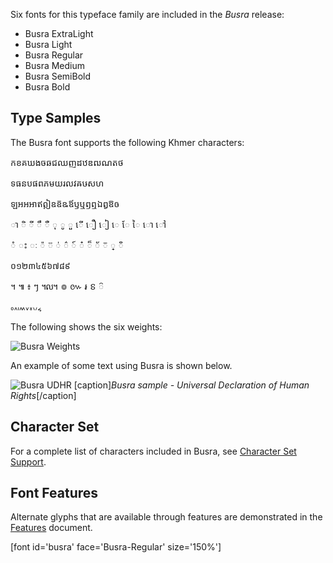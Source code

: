 
Six fonts for this typeface family are included in the *Busra* release:

- Busra ExtraLight
- Busra Light
- Busra Regular
- Busra Medium
- Busra SemiBold
- Busra Bold

## Type Samples

The Busra font supports the following Khmer characters:

<p class='busra-R' normal'>កខគឃងចឆជឈញដឋឌឍណតថ</p>
	
<p class='busra-R' normal'>ទធនបផពភមយរលវឝឞសហ</p>
	
<p class='busra-R' normal'>ឡអឣឤឥឦឧឨឩឪឫឬឭឮឯឰឱឲ</p>
	
<p class='busra-R' normal'>ា ិ ី ឹ ឺ ុ ូ ួ ើ ឿ ៀ េ ែ ៃ ោ ៅ</p>

<p class='busra-R' normal'> ំ ះ ៈ ៉   ៊ ់ ៌ ៍ ៎ ៏ ័ ៑ ្ ៓</p>

<p class='busra-R' normal'>០១២៣៤៥៦៧៨៩</p>
	
<p class='busra-R' normal'>។ ៕ ៖ ៗ ៘ ៙ ៚ ៛ ៜ ៝   </p>
	
<p class='busra-R' normal'>៰៱៲៳៴៵៶៸៹</p>
		
The following shows the six weights:

<img class='fullsize' alt='Busra Weights' src='https://software.sil.org/busra/wp-content/uploads/sites/75/2025/02/sample_weights.png' />

An example of some text using Busra is shown below.

<img class='fullsize' alt='Busra UDHR' src='https://software.sil.org/busra/wp-content/uploads/sites/75/2025/02/udhr.png' />
[caption]<em>Busra sample - Universal Declaration of Human Rights</em>[/caption]

## Character Set

For a complete list of characters included in Busra, see [Character Set Support](charset).

## Font Features

Alternate glyphs that are available through features are demonstrated in the [Features](features) document.

[font id='busra' face='Busra-Regular' size='150%']

